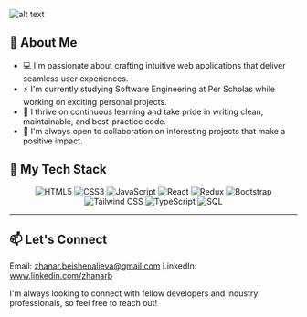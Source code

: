 
 ![alt text](https://github.com/user-attachments/assets/ce2c72ee-2490-4ddc-902c-b6199315cbd0)


<!--
**zhanar2024/zhanar2024** is a ✨ _special_ ✨ repository because its `README.md` (this file) appears on your GitHub profile.
-->


## 🚀 About Me

* 💻 I'm passionate about crafting intuitive web applications that deliver seamless user experiences.
* ⚡ I'm currently studying Software Engineering at Per Scholas while working on exciting personal projects.
* 🌱 I thrive on continuous learning and take pride in writing clean, maintainable, and best-practice code.
* 🤝 I'm always open to collaboration on interesting projects that make a positive impact.

## 💼 My Tech Stack


<div align="center">
  <img src="https://img.shields.io/badge/HTML5-E34F26?style=for-the-badge&logo=html5&logoColor=white" alt="HTML5" />
  <img src="https://img.shields.io/badge/CSS3-1572B6?style=for-the-badge&logo=css3&logoColor=white" alt="CSS3" />
  <img src="https://img.shields.io/badge/JavaScript-F7DF1E?style=for-the-badge&logo=javascript&logoColor=black" alt="JavaScript" />
  <img src="https://img.shields.io/badge/React-61DAFB?style=for-the-badge&logo=react&logoColor=black" alt="React" />
  <img src="https://img.shields.io/badge/Redux-764ABC?style=for-the-badge&logo=redux&logoColor=white" alt="Redux" />
  <img src="https://img.shields.io/badge/Bootstrap-7952B3?style=for-the-badge&logo=bootstrap&logoColor=white" alt="Bootstrap" />
  <img src="https://img.shields.io/badge/Tailwind_CSS-38B2AC?style=for-the-badge&logo=tailwind-css&logoColor=white" alt="Tailwind CSS" />
  <img src="https://img.shields.io/badge/TypeScript-007ACC?style=for-the-badge&logo=typescript&logoColor=white" alt="TypeScript" />
  <img src="https://img.shields.io/badge/SQL-4479A1?style=for-the-badge&logo=postgresql&logoColor=white" alt="SQL" />
</div>

---

## 📫 Let's Connect
Email: zhanar.beishenalieva@gmail.com
LinkedIn: www.linkedin.com/zhanarb 

I'm always looking to connect with fellow developers and industry professionals, so feel free to reach out! 





